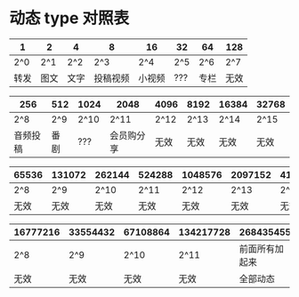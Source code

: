 # 动态 type 对照表
| 1        | 2    | 4    | 8        | 16     | 32  | 64   | 128  |
| -------- | ---- | ---- | -------- | ------ | --- | ---- | ---- |
| 2^0      | 2^1  | 2^2  | 2^3      | 2^4    | 2^5 | 2^6  | 2^7  |
| 转发 | 图文 | 文字 | 投稿视频 | 小视频 | ??? | 专栏 | 无效 |

| 256      | 512  | 1024 | 2048       | 4096 | 8192 | 16384 | 32768 |
| -------- | ---- | ---- | ---------- | ---- | ---- | ----- | ----- |
| 2^8      | 2^9  | 2^10 | 2^11       | 2^12 | 2^13 | 2^14  | 2^15  |
| 音频投稿 | 番剧 | ???  | 会员购分享 | 无效 | 无效 | 无效  | 无效  |

| 65536 | 131072 | 262144 | 524288 | 1048576 | 2097152 | 4194304 | 8388608 |
| ----- | ------ | ------ | ------ | ------- | ------- | ------- | ------- |
| 2^8   | 2^9    | 2^10   | 2^11   | 2^12    | 2^13    | 2^14    | 2^15    |
| 无效  | 无效   | 无效   | 无效   | 无效    | 无效    | 无效    | 无效    |

| 16777216 | 33554432 | 67108864 | 134217728 | 268435455      |
| -------- | -------- | -------- | --------- | -------------- |
| 2^8      | 2^9      | 2^10     | 2^11      | 前面所有加起来 |
| 无效     | 无效     | 无效     | 无效      | 全部动态       |